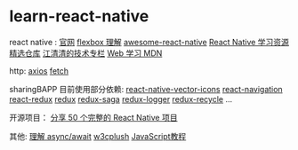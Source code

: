 # learn-react-native

react native :
	[官网](http://facebook.github.io/react-native/docs/tutorial.html )
	[flexbox 理解](https://css-tricks.com/snippets/css/a-guide-to-flexbox/)
	[awesome-react-native](https://github.com/jondot/awesome-react-native)
	[React Native 学习资源精选仓库](https://github.com/crazycodeboy/react-native-awesome)
	[江清清的技术专栏](http://www.lcode.org/react-native/)
	[Web 学习 MDN](https://developer.mozilla.org/zh-CN/)
	
http:
	[axios](https://github.com/mzabriskie/axios)
	[fetch](https://developer.mozilla.org/en-US/docs/Web/API/Fetch_API)

sharingBAPP 目前使用部分依赖:
	[react-native-vector-icons](https://github.com/oblador/react-native-vector-icons)
	[react-navigation](https://reactnavigation.org/)
	[react-redux](https://github.com/reactjs/react-redux)
	[redux](http://redux.js.org/)
	[redux-saga](https://redux-saga.js.org/)
	[redux-logger](https://github.com/evgenyrodionov/redux-logger)
	[redux-recycle](https://github.com/omnidan/redux-recycle)
	…

开源项目：
	[分享 50 个完整的 React Native 项目](https://juejin.im/post/58f37cb361ff4b0058f9824a)

其他:
	[理解 async/await](https://juejin.im/post/596e142d5188254b532ce2da)
	[w3cplush](https://www.w3cplus.com/)
	[JavaScript教程](https://www.liaoxuefeng.com/wiki/001434446689867b27157e896e74d51a89c25cc8b43bdb3000)
